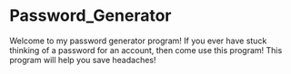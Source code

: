 # Password_Generator
   Welcome to my password generator program! If you ever have stuck thinking of a password for an account, then come use this 
program! This program will help you save headaches!
